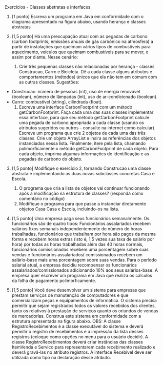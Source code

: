 Exercícios - Classes abstratas e interfaces

1. [1 ponto] Escreva um programa em Java em conformidade com o diagrama apresentado na figura abaixo, usando herança e classes abstratas


2. [1,5 ponto] Há uma preocupação atual com as pegadas de carbono (carbon footprints, emissões anuais de gás carbônico na atmosfera) a partir de instalações que queimam vários tipos de combustíveis para aquecimento, veículos que queimam combustíveis para se mover, e assim por diante. Nesse cenário:
   1. Crie três pequenas classes não relacionadas por herança - classes Construcao, Carro e Bicicleta. Dê a cada classe alguns atributos e comportamentos (métodos) únicos que ela não tem em comum com as outras classes. Sugestões:
*  Construcao: número de pessoas (int), uso de energia renovável (boolean), número de lâmpadas (int), uso de ar-condicionado (boolean).
* Carro: combustível (string), cilindrada (float).
   1. Escreva uma interface CarbonFootprint com um método getCarbonFootprint. Faça cada uma das suas classes implementar essa interface, para que seu método getCarbonFootprint calcule uma pegada de carbono apropriada a cada classe (usando os atributos sugeridos ou outros – consulte na internet como calcular).
Escreve um programa que crie 2 objetos de cada uma das três classes. Crie um objeto ArrayList<CarbonFootprint> e insira as referências dos objetos instanciados nessa lista. Finalmente, itere pela lista, chamando polimorficamente o método getCarbonFootprint de cada objeto. Para cada objeto, imprima algumas informações de identificação e as pegadas de carbono do objeto.
 

3. [1,5 ponto] Modifique o exercício 2, tornando Construcao uma classe abstrata e implementando as  duas novas subclasses concretas Casa e Escola.
   1. O programa que cria a lista de objetos vai continuar funcionando após a modificação na estrutura de classes? (responda como comentário no código)
   2. Modifique o programa para que passe a instanciar diretamente objetos Casa Casa e Escola, incluindo-os na lista.


4. [1,5 ponto] Uma empresa paga seus funcionários semanalmente. Os funcionários são de quatro tipos: Funcionários assalariados recebem salários fixos semanais independentemente do número de horas trabalhadas, funcionários que trabalham por hora são pagos da mesma forma e recebem horas extras (isto é, 1,5 vezes sua taxa de salário por hora) por todas as horas trabalhadas além das 40 horas normais, funcionários comissionados recebem uma porcentagem sobre suas vendas e funcionários assalariados/ comissionados recebem um salário-base mais uma porcentagem sobre suas vendas. Para o período salarial atual, a empresa decidiu recompensar os funcionários assalariados/comissionados adicionando 10% aos seus salários-base. A empresa quer escrever um programa em Java que realiza os cálculos da folha de pagamento polimorficamente.
 

5. [1,5 ponto] Você deve desenvolver um sistema para empresas que prestam serviços de manutenção de computadores e que comercializam peças e equipamentos de informática. O sistema precisa permitir que sejam registrados todos os valores recebidos dos clientes, tanto os relativos à prestação de serviços quanto os oriundos de vendas de mercadorias. Construa este sistema em conformidade com a estrutura apresentada na figura abaixo.
OBS: A classe RegistroRecebimentos é a classe executável do sistema e deverá permitir o registro de recebimentos e a impressão da lista desses registros (coloque como opções no menu para o usuário decidir). A classe RegistroRecebimentos deverá criar instâncias das classes ItemVenda e Servico para representarem cada recebimento realizado e deverá gravá-las no atributo registros. A interface Recebivel deve ser utilizada como tipo na declaração desse atributo.